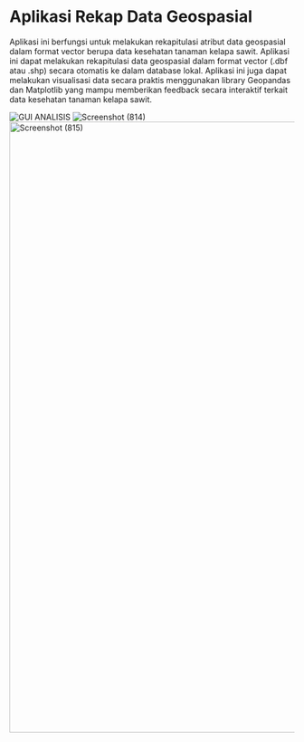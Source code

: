 # Aplikasi Rekap Data Geospasial
Aplikasi ini berfungsi untuk melakukan rekapitulasi atribut data geospasial dalam format vector berupa data kesehatan tanaman kelapa sawit. Aplikasi ini dapat melakukan rekapitulasi data geospasial dalam format vector (.dbf atau .shp) secara otomatis ke dalam database lokal. Aplikasi ini juga dapat melakukan visualisasi data secara praktis menggunakan library Geopandas dan Matplotlib yang mampu memberikan feedback secara interaktif terkait data kesehatan tanaman kelapa sawit.  

![GUI ANALISIS](https://github.com/user-attachments/assets/4391d9a4-cf1e-41a0-be26-c32932c42d61)
![Screenshot (814)](https://github.com/user-attachments/assets/d2097d30-e160-42cf-b018-d9ea468f2175)
<img width="1920" height="1080" alt="Screenshot (815)" src="https://github.com/user-attachments/assets/892307a1-c07d-479f-8450-93950a806d4e" />
